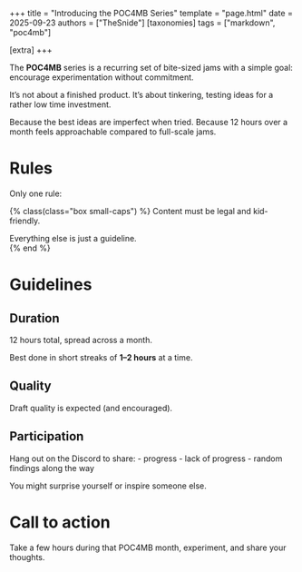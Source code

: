 +++
title = "Introducing the POC4MB Series"
template = "page.html"
date = 2025-09-23
authors = ["TheSnide"]
[taxonomies]
tags = ["markdown", "poc4mb"]

[extra]
+++

The **POC4MB** series is a recurring set of bite-sized jams with a simple goal:  
encourage experimentation without commitment.  

It’s not about a finished product.
It’s about tinkering, testing ideas for a rather low time investment.  

Because the best ideas are imperfect when tried.
Because 12 hours over a month feels approachable compared to full-scale jams.

# Rules

Only one rule:

{% class(class="box small-caps") %}
Content must be legal and kid-friendly.

Everything else is just a guideline.  
{% end %}

# Guidelines

## Duration

12 hours total, spread across a month.

Best done in short streaks of **1–2 hours** at a time.  

## Quality

Draft quality is expected (and encouraged).

## Participation

Hang out on the Discord to share:
	- progress
	- lack of progress
	- random findings along the way

You might surprise yourself or inspire someone else.

# Call to action

Take a few hours during that POC4MB month, experiment, and share your thoughts.
